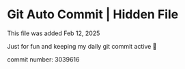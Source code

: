 # Git Auto Commit | Hidden File

This file was added Feb 12, 2025

Just for fun and keeping my daily git commit active 🤪

commit number: 3039616
